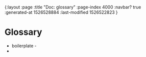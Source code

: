 {:layout :page
 :title "Doc: glossary"
 :page-index 4000
 :navbar? true
 :generated-at 1526528884
 :last-modified 1526522823
 }

# Glossary

* boilerplate -
* 